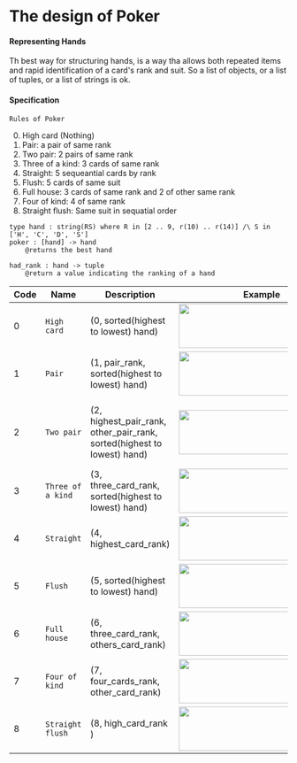 # The design of Poker

#### Representing Hands

Th best way for structuring hands, is a way tha allows both repeated items and rapid identification of a card's rank and suit. So a list of objects, or a list of tuples, or a list of strings is ok.

#### Specification

```Rules of Poker```

0. High card (Nothing)
1. Pair: a pair of same rank
2. Two pair: 2 pairs of same rank
3. Three of a kind: 3 cards of same rank
4. Straight: 5 sequeantial cards by rank
5. Flush: 5 cards of same suit
6. Full house: 3 cards of same rank and 2 of other same rank
7. Four of kind: 4 of same rank
8. Straight flush: Same suit in sequatial order

```
type hand : string(RS) where R in [2 .. 9, r(10) .. r(14)] /\ S in ['H', 'C', 'D', 'S']
poker : [hand] -> hand
	@returns the best hand
	
had_rank : hand -> tuple
	@return a value indicating the ranking of a hand
```


Code | Name | Description | Example | Value 
------------ | ------------- | ------------ | ------------ | ------------- 
0 | `High card` | (0, sorted(highest to lowest) hand) | <img src="https://raw.githubusercontent.com/scvalencia/MOOC/master/Udacity/Software%20engineering/DesignOfComputerPrograms/img/img0.png" width="300" height="80" /> | (0, [7, 5, 4, 3, 2])
1 | `Pair` | (1, pair_rank, sorted(highest to lowest) hand) | <img src="https://raw.githubusercontent.com/scvalencia/MOOC/master/Udacity/Software%20engineering/DesignOfComputerPrograms/img/img1.png" width="300" height="80" /> | (1, 2, [11, 6, 3, 2, 2])
2 | `Two pair` | (2, highest_pair_rank, other_pair_rank, sorted(highest to lowest) hand) | <img src="https://raw.githubusercontent.com/scvalencia/MOOC/master/Udacity/Software%20engineering/DesignOfComputerPrograms/img/img2.png" width="300" height="80" /> | (2, 11, 3, [13, 11, 11, 3, 3])
3 | `Three of a kind` | (3, three_card_rank, sorted(highest to lowest) hand) | <img src="https://raw.githubusercontent.com/scvalencia/MOOC/master/Udacity/Software%20engineering/DesignOfComputerPrograms/img/img3.png" width="300" height="80" /> | (3, 7, [7, 7 ,7 , 5, 3])
4 | `Straight` | (4, highest_card_rank) | <img src="https://raw.githubusercontent.com/scvalencia/MOOC/master/Udacity/Software%20engineering/DesignOfComputerPrograms/img/img4.png" width="300" height="80" /> | (4, 11)
5 | `Flush` | (5, sorted(highest to lowest) hand) | <img src="https://raw.githubusercontent.com/scvalencia/MOOC/master/Udacity/Software%20engineering/DesignOfComputerPrograms/img/img5.png" width="300" height="80" /> | (5, [10, 8, 7, 5, 3])
6 | `Full house` | (6, three_card_rank, others_card_rank) | <img src="https://raw.githubusercontent.com/scvalencia/MOOC/master/Udacity/Software%20engineering/DesignOfComputerPrograms/img/img6.png" width="300" height="80" /> | (6, 8, 13)
7 | `Four of kind` | (7, four_cards_rank, other_card_rank) | <img src="https://raw.githubusercontent.com/scvalencia/MOOC/master/Udacity/Software%20engineering/DesignOfComputerPrograms/img/img7.png" width="300" height="80" /> | (7, 14, 12)
8 | `Straight flush` | (8, high_card_rank ) | <img src="https://raw.githubusercontent.com/scvalencia/MOOC/master/Udacity/Software%20engineering/DesignOfComputerPrograms/img/img8.png" width="300" height="80" /> | (8, 11)


